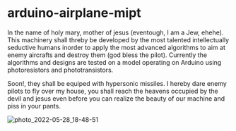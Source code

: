 # arduino-airplane-mipt

In the name of holy mary, mother of jesus (eventough, I am a Jew, ehehe). This machinery shall threby be developed by the most talented intellectually seductive humans inorder to apply the most advanced algorithms to aim at enemy aircrafts and destroy them (god bless the pilot). Currently the algorithms and designs are tested on a model operating on Arduino using photoresistors and phototransistors. 

Soon!, they shall be equiped with hypersonic missiles. I hereby dare enemy pilots to fly over my house, you shall reach the heavens occupied by the devil and jesus even before you can realize the beauty of our machine and piss in your pants.

![photo_2022-05-28_18-48-51](https://user-images.githubusercontent.com/58966086/172533020-0aa22adb-8679-4f7d-a242-8706e6abbf12.jpg)
